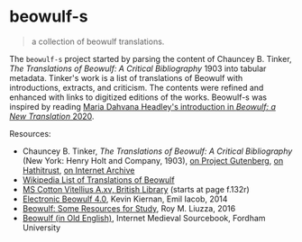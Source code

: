 # beowulf-s

> a collection of beowulf translations.

The `beowulf-s` project started by parsing the content of Chauncey B. Tinker, *The Translations of Beowulf: A Critical Bibliography* 1903 into tabular metadata.
Tinker's work is a list of translations of Beowulf with introductions, extracts, and criticism.
The contents were refined and enhanced with links to digitized editions of the works.
Beowulf-s was inspired by reading [Maria Dahvana Headley's introduction in *Beowulf: a New Translation* 2020](https://us.macmillan.com/excerpt?isbn=9780374720155).

Resources:

- Chauncey B. Tinker, *The Translations of Beowulf: A Critical Bibliography* (New York: Henry Holt and Company, 1903), [on Project Gutenberg](http://www.gutenberg.org/ebooks/25942), [on Hathitrust](https://catalog.hathitrust.org/Record/000472576), [on Internet Archive](https://archive.org/details/cu31924032321618)
- [Wikipedia List of Translations of Beowulf](https://en.wikipedia.org/wiki/List_of_translations_of_Beowulf)
- [MS Cotton Vitellius A.xv, British Library](http://www.bl.uk/manuscripts/Viewer.aspx?ref=cotton_ms_vitellius_a_xv_f094r) (starts at page f.132r)
- [Electronic Beowulf 4.0](https://ebeowulf.uky.edu/), Kevin Kiernan, Emil Iacob, 2014
- [Beowulf: Some Resources for Study](https://web.utk.edu/~rliuzza/Beowulf/index.htm), Roy M. Liuzza, 2016
- [Beowulf (in Old English)](https://sourcebooks.fordham.edu/basis/beowulf-oe.asp), Internet Medieval Sourcebook, Fordham University

